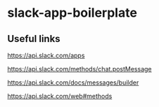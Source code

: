 # slack-app-boilerplate

## Useful links

https://api.slack.com/apps

https://api.slack.com/methods/chat.postMessage 

https://api.slack.com/docs/messages/builder

https://api.slack.com/web#methods

